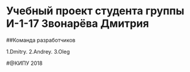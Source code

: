# Учебный проект студента группы И-1-17 Звонарёва Дмитрия 

##Команда разработчиков

1.Dmitry. 2.Andrey. 3.Oleg

#@КИПУ 2018
